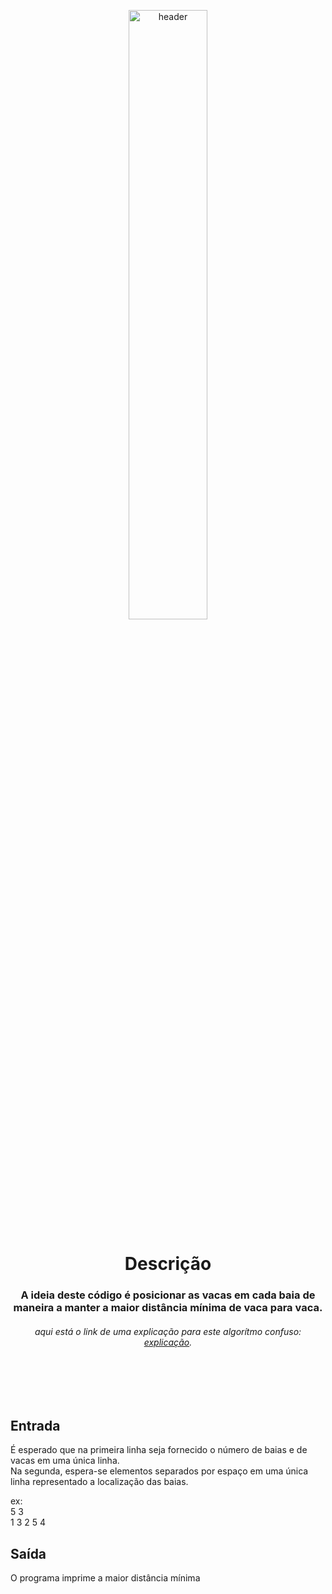 <p align="center">
  <img src="https://pngimg.com/uploads/cow/cow_PNG50629.png" alt="header" width="50%" height="50%"/>
</p>


 <h1 align="center">Descrição</h1>

<h3 align="center">
A ideia deste código é posicionar as vacas em cada baia de maneira a manter a maior distância mínima de vaca para vaca.
</h3>
<h6 align="center">aqui está o link de uma explicação para este algorítmo confuso: <a href="https://www.youtube.com/watch?v=wSOfYesTBRk&ab_channel=takeUforward">explicação</a>.</h6>

<br> <br> <br>
## Entrada
É esperado que na primeira linha seja fornecido o número de baias e de vacas em uma única linha. <br>
Na segunda, espera-se elementos separados por espaço em uma única linha representado a localização das baias.

ex: <br>
5 3<br>
1 3 2 5 4 <br>

## Saída
O programa imprime a maior distância mínima
